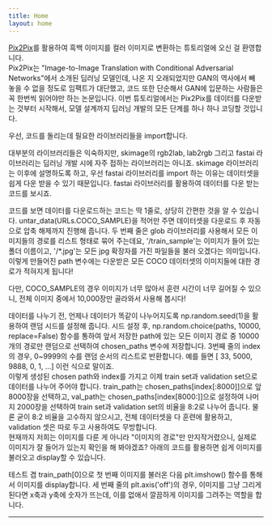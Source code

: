 ```yaml
---
title: Home
layout: home
---
```


[Pix2Pix]를 활용하여 흑백 이미지를 컬러 이미지로 변환하는 튜토리얼에 오신 걸 환영합니다.  
Pix2Pix는 "Image-to-Image Translation with Conditional Adversarial Networks"에서 소개된 딥러닝 모델인데, 나온 지 오래되었지만 GAN의 역사에서 빼 놓을 수 없을 정도로 임팩트가 대단했고, 코드 또한 단순해서 GAN에 입문하는 사람들은 꼭 한번씩 읽어야만 하는 논문입니다. 이번 튜토리얼에서는 Pix2Pix를 데이터를 다운받는 것부터 시작해서, 모델 설계까지 딥러닝 개발의 모든 단계를 하나 하나 코딩할 것입니다.  

우선, 코드를 돌리는데 필요한 라이브러리들을 import합니다.
<script src="https://gist.github.com/youngjaeoh/89b7c8b7914a92e063f6da60779398a9.js"></script>

대부분의 라이브러리들은 익숙하지만, skimage의 rgb2lab, lab2rgb 그리고 fastai 라이브러리는 딥러닝 개발 시에 자주 접하는 라이브러리는 아니죠. skimage 라이브러리는 이후에 설명하도록 하고, 우선 fastai 라이브러리를 import 하는 이유는 데이터셋을 쉽게 다운 받을 수 있기 때문입니다. fastai 라이브러리를 활용하여 데이터를 다운 받는 코드를 보시죠.
<script src="https://gist.github.com/youngjaeoh/00675769dc3a561e1ae434dea03d9b69.js"></script>
코드를 보면 데이터를 다운로드하는 코드는 딱 1줄로, 상당히 간편한 것을 알 수 있습니다. untar_data(URLs.COCO_SAMPLE)을 적어만 주면 데이터셋을 다운로드 후 자동으로 압축 해제까지 진행해 줍니다. 두 번째 줄은 glob 라이브러리를 사용해서 모든 이미지들의 경로를 리스트 형태로 묶어 주는데요, '/train_sample'는 이미지가 들어 있는 폴더 이름이고,  '/*.jpg'는 모든 jpg 확장자를 가진 파일들을 불러 오겠다는 의미입니다.  
이렇게 만들어진 path 변수에는 다운받은 모든 COCO 데이터셋의 이미지들에 대한 경로가 적혀지게 됩니다!  

다만, COCO_SAMPLE의 경우 이미지가 너무 많아서 훈련 시간이 너무 길어질 수 있으니, 전체 이미지 중에서 10,000장만 골라와서 사용해 봅시다!
<script src="https://gist.github.com/youngjaeoh/5aafa054158b22ba218a241c483485e2.js"></script>
데이터를 나누기 전, 언제나 데이터가 똑같이 나누어지도록 np.random.seed(1)을 활용하여 랜덤 시드를 설정해 줍니다. 시드 설정 후, np.random.choice(paths, 10000, replace=False) 함수를 통하여 앞서 저장한 path에 있는 모든 이미지 경로 중 10000개의 경로만 랜덤으로 선택하여 chosen_paths 변수에 저장합니다. 3번째 줄의 index의 경우, 0~9999의 수를 랜덤 순서의 리스트로 반환합니다. 예를 들면 [ 33, 5000, 9888, 0, 1, ...] 이런 식으로 말이죠.  
이렇게 생성된 chosen path와 index를 가지고 이제 train set과 validation set으로 데이터를 나누어 주어야 합니다. train_path는 chosen_paths[index[:8000]]으로 앞 8000장을 선택하고, val_path는 chosen_paths[index[8000:]]으로 설정하여 나머지 2000장을 선택하여 train set과 validation set의 비율을 8:2로 나누어 줍니다. 물론 굳이 8:2 비율을 고수하지 않으시고, 전체 데이터셋을 다 훈련에 활용하고, validation 셋은 따로 두고 사용하여도 무방합니다.  
현재까지 저희는 이미지를 다룬 게 아니라 "이미지의 경로"만 만지작거렸으니, 실제로 이미지가 잘 들어가 있는지 확인을 해 봐야겠죠? 아래의 코드를 활용하면 쉽게 이미지를 불러오고 display할 수 있습니다.
<script src="https://gist.github.com/youngjaeoh/78833412a664deff6ba250ccf67a3014.js"></script>
테스트 겸 train_path[0]으로 첫 번째 이미지를 불러온 다음 plt.imshow() 함수를 통해서 이미지를 display합니다. 세 번째 줄의 plt.axis('off')의 경우, 이미지를 그냥 그리게 된다면 x축과 y축에 숫자가 뜨는데, 이를 없애서 깔끔하게 이미지를 그려주는 역할을 합니다.  




----
[Pix2Pix]: https://arxiv.org/pdf/1611.07004.pdf
